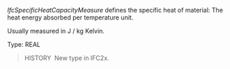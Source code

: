 _IfcSpecificHeatCapacityMeasure_ defines the specific heat of material: The heat energy absorbed per temperature unit.

Usually measured in J / kg Kelvin.

Type: REAL

> HISTORY&nbsp; New type in IFC2x.